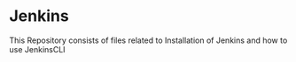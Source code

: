 # Jenkins
This Repository consists of files related to Installation of Jenkins and how to use JenkinsCLI

